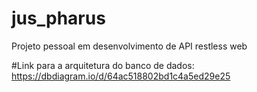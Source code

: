 # jus_pharus
Projeto pessoal em desenvolvimento de API restless web


#Link para a arquitetura do banco de dados: https://dbdiagram.io/d/64ac518802bd1c4a5ed29e25
